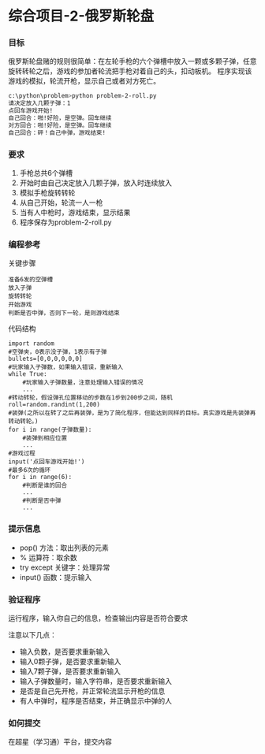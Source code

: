 # 综合项目-2-俄罗斯轮盘

### 目标
俄罗斯轮盘赌的规则很简单：在左轮手枪的六个弹槽中放入一颗或多颗子弹，任意旋转转轮之后，游戏的参加者轮流把手枪对着自己的头，扣动板机。
程序实现该游戏的模拟，轮流开枪，显示自己或者对方死亡。
```sh
c:\python\problem>python problem-2-roll.py
请决定放入几颗子弹：1
点回车游戏开始!
自己回合：啪!好险，是空弹。回车继续
对方回合：啪!好险，是空弹。回车继续
自己回合：砰！自己中弹，游戏结束!
```

### 要求
1. 手枪总共6个弹槽
2. 开始时由自己决定放入几颗子弹，放入时连续放入
3. 模拟手枪旋转转轮
4. 从自己开始，轮流一人一枪
5. 当有人中枪时，游戏结束，显示结果
6. 程序保存为problem-2-roll.py

### 编程参考
关键步骤
```
准备6发的空弹槽
放入子弹
旋转转轮
开始游戏
判断是否中弹，否则下一轮，是则游戏结束
```
代码结构
```
import random
#空弹夹，0表示没子弹，1表示有子弹
bullets=[0,0,0,0,0,0]
#玩家输入子弹数，如果输入错误，重新输入
while True:
    #玩家输入子弹数量，注意处理输入错误的情况
    ...
#转动转轮，假设弹孔位置移动的步数在1步到200步之间，随机
roll=random.randint(1,200)
#装弹(之所以在转了之后再装弹，是为了简化程序，但能达到同样的目标。真实游戏是先装弹再转动转轮。)
for i in range(子弹数量):
    #装弹到相应位置
    ...
#游戏过程
input('点回车游戏开始!')
#最多6次的循环
for i in range(6):
    #判断是谁的回合
    ...
    #判断是否中弹
    ...
```

### 提示信息
- pop() 方法：取出列表的元素
- % 运算符：取余数
- try except 关键字：处理异常
- input() 函数：提示输入

### 验证程序
运行程序，输入你自己的信息，检查输出内容是否符合要求

注意以下几点：
- 输入负数，是否要求重新输入
- 输入0颗子弹，是否要求重新输入
- 输入7颗子弹，是否要求重新输入
- 输入子弹数量时，输入字符串，是否要求重新输入
- 是否是自己先开枪，并正常轮流显示开枪的信息
- 有人中弹时，程序是否结束，并正确显示中弹的人

### 如何提交
在超星（学习通）平台，提交内容